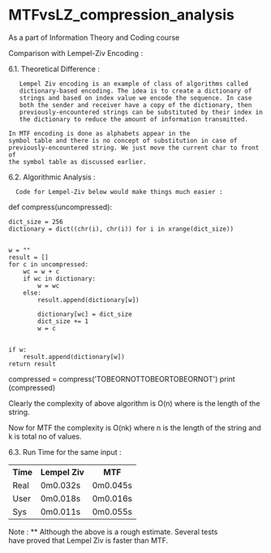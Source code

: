 # MTFvsLZ_compression_analysis
As a part of Information Theory and Coding course


Comparison with Lempel-Ziv Encoding :

 6.1.  Theoretical Difference :

       Lempel Ziv encoding is an example of class of algorithms called      
       dictionary-based encoding. The idea is to create a dictionary of   
       strings and based on index value we encode the sequence. In case   
       both the sender and receiver have a copy of the dictionary, then     
       previously-encountered strings can be substituted by their index in 
       the dictionary to reduce the amount of information transmitted.

    In MTF encoding is done as alphabets appear in the   
    symbol table and there is no concept of substitution in case of  
    previously-encountered string. We just move the current char to front of
    the symbol table as discussed earlier.


6.2.   Algorithmic Analysis :

      Code for Lempel-Ziv below would make things much easier :

 def compress(uncompressed):
    
 
    
    dict_size = 256
    dictionary = dict((chr(i), chr(i)) for i in xrange(dict_size))
  
 
    w = ""
    result = []
    for c in uncompressed:
        wc = w + c
        if wc in dictionary:
            w = wc
        else:
            result.append(dictionary[w])
            
            dictionary[wc] = dict_size
            dict_size += 1
            w = c
 
    
    if w:
        result.append(dictionary[w])
    return result

compressed = compress('TOBEORNOTTOBEORTOBEORNOT')
print (compressed)



Clearly the complexity of above algorithm is O(n) where is the length of the string.

Now for MTF the complexity is O(nk) where n is the length of the string and k is total no of values.


6.3. Run Time for the same input :

<table style="width:100%">
  <tr>
    <th>Time</th>
    <th>Lempel Ziv</th> 
    <th>MTF</th>
  </tr>
  <tr>
    <td>Real</td>
    <td>0m0.032s</td> 
    <td>0m0.045s</td>
  </tr>
  <tr>
    <td>User</td>
    <td>0m0.018s</td> 
    <td>0m0.016s</td>
  </tr>
  <tr>
    <td>Sys</td>
    <td>0m0.011s</td> 
    <td>0m0.055s</td>
  </tr>
</table>

 Note : ** Although the above is a rough estimate. Several tests  
                        have proved that Lempel Ziv is faster than MTF.

